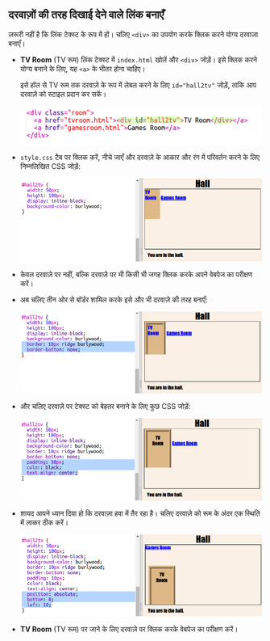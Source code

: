 ## दरवाज़ों की तरह दिखाई देने वाले लिंक बनाएँ

ज़रूरी नहीं है कि लिंक टेक्स्ट के रूप में हों। चलिए `<div>` का उपयोग करके क्लिक करने योग्य दरवाज़ा बनाएँ।



+ __TV Room__ (TV रूम) लिंक टेक्स्ट में `index.html` खोलें और `<div>` जोड़ें। इसे क्लिक करने योग्य बनाने के लिए, यह `<a>` के भीतर होना चाहिए।

  इसे हॉल से TV रूम तक दरवाज़े के रूप में लेबल करने के लिए `id="hall2tv"` जोड़ें, ताकि आप दरवाज़े को स्टाइल प्रदान कर सकें। 

  ![screenshot](images/rooms-tvroom-div.png)  

+ `style.css` टैब पर क्लिक करें, नीचे जाएँ और दरवाज़े के आकार और रंग में परिवर्तन करने के लिए निम्नलिखित CSS जोड़ें:

	![screenshot](images/rooms-door-css1.png)

+ केवल दरवाज़े पर नहीं, बल्कि दरवाज़े पर भी किसी भी जगह क्लिक करके अपने वेबपेज का परीक्षण करें।

+ अब चलिए तीन ओर से बॉर्डर शामिल करके इसे और भी दरवाज़े की तरह बनाएँ:

	![screenshot](images/rooms-door-css2.png)

+ और चलिए दरवाज़े पर टेक्स्ट को बेहतर बनाने के लिए कुछ CSS जोड़ें:

	![screenshot](images/rooms-door-css3.png)

+ शायद आपने ध्यान दिया हो कि दरवाज़ा हवा में तैर रहा है। चलिए दरवाज़े को रूम के अंदर एक स्थिति में लाकर ठीक करें।

	![screenshot](images/rooms-door-position.png)	

+ __TV Room__ (TV रूम) पर जाने के लिए दरवाज़े पर क्लिक करके वेबपेज का परीक्षण करें।




